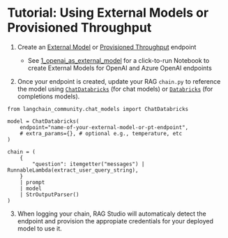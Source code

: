 # Tutorial: Using External Models or Provisioned Throughput 

1. Create an [External Model](https://docs.databricks.com/en/generative-ai/external-models/index.html) or [Provisioned Throughput](https://docs.databricks.com/en/machine-learning/foundation-models/deploy-prov-throughput-foundation-model-apis.html#) endpoint
    - See [1_openai_as_external_model](1_openai_as_external_model.py) for a click-to-run Notebook to create External Models for OpenAI and Azure OpenAI endpoints

2. Once your endpoint is created, update your RAG `chain.py` to reference the model using [`ChatDatabricks`](https://api.python.langchain.com/en/latest/chat_models/langchain_community.chat_models.databricks.ChatDatabricks.html) (for chat models) or [`Databricks`](https://api.python.langchain.com/en/latest/llms/langchain_community.llms.databricks.Databricks.html#langchain_community.llms.databricks.Databricks) (for completions models).

```
from langchain_community.chat_models import ChatDatabricks

model = ChatDatabricks(
    endpoint="name-of-your-external-model-or-pt-endpoint",
    # extra_params={}, # optional e.g., temperature, etc
)

chain = (
    {
        "question": itemgetter("messages") | RunnableLambda(extract_user_query_string),
    }
    | prompt
    | model
    | StrOutputParser()
)
```

3. When logging your chain, RAG Studio will automaticaly detect the endpoint and provision the appropiate credentials for your deployed model to use it.